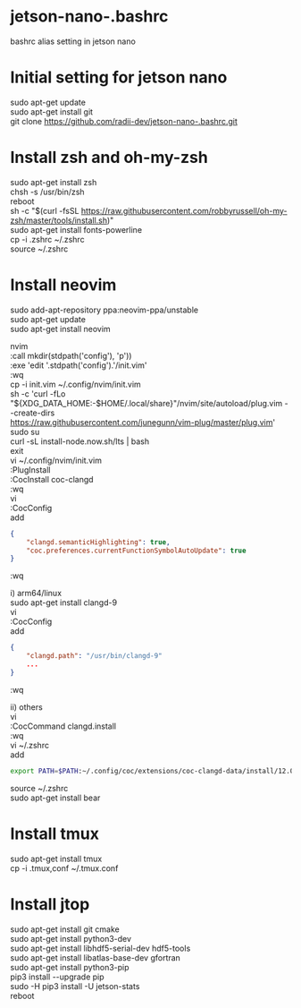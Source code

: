 # jetson-nano-.bashrc
bashrc alias setting in jetson nano   

# Initial setting for jetson nano

sudo apt-get update   
sudo apt-get install git   
git clone https://github.com/radii-dev/jetson-nano-.bashrc.git   

# Install zsh and oh-my-zsh
sudo apt-get install zsh   
chsh -s /usr/bin/zsh   
reboot   
sh -c "$(curl -fsSL https://raw.githubusercontent.com/robbyrussell/oh-my-zsh/master/tools/install.sh)"   
sudo apt-get install fonts-powerline   
cp -i .zshrc ~/.zshrc   
source ~/.zshrc   

# Install neovim
sudo add-apt-repository ppa:neovim-ppa/unstable   
sudo apt-get update   
sudo apt-get install neovim   
   
nvim   
:call mkdir(stdpath('config'), 'p'))   
:exe 'edit '.stdpath('config').'/init.vim'   
:wq   
cp -i init.vim ~/.config/nvim/init.vim   
sh -c 'curl -fLo "${XDG_DATA_HOME:-$HOME/.local/share}"/nvim/site/autoload/plug.vim --create-dirs \
       https://raw.githubusercontent.com/junegunn/vim-plug/master/plug.vim'   
sudo su   
curl -sL install-node.now.sh/lts | bash   
exit   
vi ~/.config/nvim/init.vim   
:PlugInstall   
:CocInstall coc-clangd   
:wq   
vi   
:CocConfig   
add
```json
{
    "clangd.semanticHighlighting": true,
    "coc.preferences.currentFunctionSymbolAutoUpdate": true
}
```
:wq


i) arm64/linux   
sudo apt-get install clangd-9   
vi   
:CocConfig   
add
```json
{
    "clangd.path": "/usr/bin/clangd-9"
    ...
}
```
:wq   

ii) others   
vi   
:CocCommand clangd.install   
:wq   
vi ~/.zshrc   
add
```bash
export PATH=$PATH:~/.config/coc/extensions/coc-clangd-data/install/12.0.1/clangd_12.0.1/bin
```
source ~/.zshrc   
sudo apt-get install bear   

# Install tmux
sudo apt-get install tmux   
cp -i .tmux,conf ~/.tmux.conf   

# Install jtop
sudo apt-get install git cmake   
sudo apt-get install python3-dev   
sudo apt-get install libhdf5-serial-dev hdf5-tools   
sudo apt-get install libatlas-base-dev gfortran   
sudo apt-get install python3-pip   
pip3 install --upgrade pip   
sudo -H pip3 install -U jetson-stats   
reboot   

